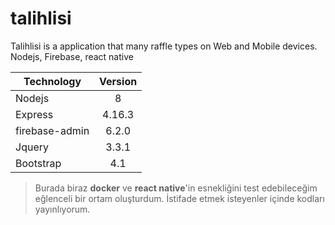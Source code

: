 # talihlisi
Talihlisi is a application that many raffle types on Web and Mobile devices. Nodejs, Firebase, react native

| Technology     | Version       |
| -------------  |:-------------:|
| Nodejs         | 8             |
| Express        | 4.16.3        |
| firebase-admin | 6.2.0         |
| Jquery         | 3.3.1         |
| Bootstrap      | 4.1           |

> Burada biraz **docker** ve **react native**'in esnekliğini test edebileceğim eğlenceli bir ortam oluşturdum. İstifade etmek isteyenler içinde kodları yayınlıyorum.
